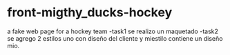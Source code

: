 # front-migthy_ducks-hockey
a fake web page for a hockey team
-task1 se realizo un maquetado
-task2 se agrego 2 estilos uno con diseño del cliente y miestilo contiene un diseño mio.

